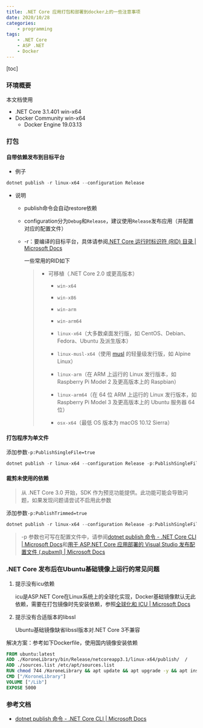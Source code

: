 ```yaml
---
title: .NET Core 应用打包和部署到docker上的一些注意事项
date: 2020/10/28
categories: 
    - programming
tags:
    - .NET Core
    - ASP .NET
    - Docker
---
```

[toc]

### 环境概要

本文档使用
* .NET Core 3.1.401 win-x64
* Docker Community win-x64
  * Docker Engine 19.03.13
### 打包
#### 自带依赖发布到目标平台

*   例子

```powershell
dotnet publish -r linux-x64 --configuration Release
```

*   说明

    *   publish命令会自动restore依赖
    
    *   configuration分为`Debug`和`Release`，建议使用`Release`发布应用（并配置对应的配置文件）

    *   -r：要编译的目标平台，具体请参阅[.NET Core 运行时标识符 (RID) 目录 | Microsoft Docs](https://docs.microsoft.com/zh-cn/dotnet/core/rid-catalog)

        一些常用的RID如下
    
        >   -   可移植（.NET Core 2.0 或更高版本）
        >
        >       -   `win-x64`
        >       -   `win-x86`
        >       -   `win-arm`
        >       -   `win-arm64`
        >
        >       -   `linux-x64`（大多数桌面发行版，如 CentOS、Debian、Fedora、Ubuntu 及派生版本）
        >       -   `linux-musl-x64`（使用 [musl](https://wiki.musl-libc.org/projects-using-musl.html) 的轻量级发行版，如 Alpine Linux）
        >       -   `linux-arm`（在 ARM 上运行的 Linux 发行版本，如 Raspberry Pi Model 2 及更高版本上的 Raspbian）
        >       -   `linux-arm64`（在 64 位 ARM 上运行的 Linux 发行版本，如 Raspberry Pi Model 3 及更高版本上的 Ubuntu 服务器 64 位）
        >
        >       -   `osx-x64`（最低 OS 版本为 macOS 10.12 Sierra）

#### 打包程序为单文件

添加参数`-p:PublishSingleFile=true`

```powershell
dotnet publish -r linux-x64 --configuration Release -p:PublishSingleFile=true
```

#### 裁剪未使用的依赖

>   从 .NET Core 3.0 开始，SDK 作为预览功能提供。此功能可能会导致问题，如果发现问题请尝试不启用此参数

添加参数`-p:PublishTrimmed=true`

``` powershell
dotnet publish -r linux-x64 --configuration Release -p:PublishSingleFile=true -p:PublishTrimmed=true
```



>   -p 参数也可写在配置文件中，请参阅[dotnet publish 命令 - .NET Core CLI | Microsoft Docs](https://docs.microsoft.com/zh-cn/dotnet/core/tools/dotnet-publish#msbuild)和[用于 ASP.NET Core 应用部署的 Visual Studio 发布配置文件 (.pubxml) | Microsoft Docs](https://docs.microsoft.com/zh-cn/aspnet/core/host-and-deploy/visual-studio-publish-profiles?view=aspnetcore-3.1)

### .NET Core 发布后在Ubuntu基础镜像上运行的常见问题

1.  提示没有icu依赖

    icu是ASP.NET Core在Linux系统上的全球化实现，Docker基础镜像默认无此依赖，需要在打包镜像时先安装依赖，参照[全球化和 ICU | Microsoft Docs](https://docs.microsoft.com/zh-cn/dotnet/standard/globalization-localization/globalization-icu)

2.  提示没有合适版本的libssl

    Ubuntu基础镜像缺省libssl版本对.NET Core 3不兼容

解决方案：参考如下Dockerfile，使用国内镜像安装依赖

``` dockerfile
FROM ubuntu:latest
ADD ./KoroneLibrary/bin/Release/netcoreapp3.1/linux-x64/publish/  /
ADD ./sources.list /etc/apt/sources.list
RUN chmod 744 /KoroneLibrary && apt update && apt upgrade -y && apt install icu-devtools -y && apt install libssl1.1 -y && apt auto-remove -y && apt clean -y
CMD ["/KoroneLibrary"]
VOLUME ["/Lib"]
EXPOSE 5000
```



### 参考文档

*   [dotnet publish 命令 - .NET Core CLI | Microsoft Docs](https://docs.microsoft.com/zh-cn/dotnet/core/tools/dotnet-publish)

